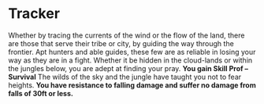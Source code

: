 Tracker
=======

Whether by tracing the currents of the wind or the flow of the land, there are those that serve their tribe or city, by guiding the way through the frontier. Apt hunters and able guides, these few are as reliable in losing your way as they are in a fight.  Whether it be hidden in the cloud-lands or within the jungles below, you are adept at finding your pray. **You gain Skill Prof – Survival**  The wilds of the sky and the jungle have taught you not to fear heights. **You have resistance to falling damage and suffer no damage from falls of 30ft or less.**
